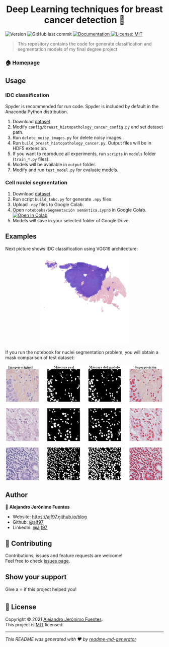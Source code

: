 <h1 align="center">Deep Learning techniques for breast cancer detection 👋</h1>
<p>
  <img alt="Version" src="https://img.shields.io/badge/version-v1.0.0-blue.svg?cacheSeconds=2592000" />
  <img alt="GitHub last commit" src="https://img.shields.io/github/last-commit/ajf97/breast_histopathology_cancer">
  <a href="https://ajf97.github.io/blog/assets/pdf/T%C3%A9cnicas_de_deep_learning_para_diagn%C3%B3stico_de_c%C3%A1ncer_de_mama.pdf" target="_blank">
    <img alt="Documentation" src="https://img.shields.io/badge/documentation-yes-brightgreen.svg" />
  </a>
  <a href="https://opensource.org/licenses/MIT" target="_blank">
    <img alt="License: MIT" src="https://img.shields.io/badge/License-MIT-yellow.svg" />
  </a>
</p>

> This repository contains the code for generate classification and segmentation models of my final degree project

### 🏠 [Homepage]()

## Usage

### IDC classification

Spyder is recommended for run code. Spyder is included by default in the Anaconda Python distribution.

1. Download [dataset](https://kaggle.com/paultimothymooney/breast-histopathology-images).
2. Modify `config/breast_histopathology_cancer_config.py` and set dataset path.
3. Run `delete_noisy_images.py` for delete noisy images.
4. Run `build_breast_histopathology_cancer.py`. Output files will be in HDF5 extension.
5. If you want to reproduce all experiments, run `scripts` in `models` folder (`train_*.py` files).
6. Models will be available in `output` folder.
7. Modify and run `test_model.py` for evaluate models.

### Cell nuclei segmentation

1. Download [dataset](https://zenodo.org/record/2579118#.X6VyvCyg-iP).
2. Run script `build_tnbc.py` for generate `.npy` files.
3. Upload `.npy` files to Google Colab.
4. Open `notebooks/Segmentación semántica.iypnb` in Google Colab. [![Open In Colab](https://colab.research.google.com/assets/colab-badge.svg)](https://colab.research.google.com/github/ajf97/breast_histopathology_cancer/blob/master/notebooks/Segmentación%20semántica.ipynb)
5. Models will save in your selected folder of Google Drive.

## Examples

Next picture shows IDC classification using VGG16 architecture:

<p align="center">
  <img src="images/idc_classification.png">
</p>

If you run the notebook for nuclei segmentation problem, you will obtain a mask comparison of test dataset:

<p align="center">
  <img width="500" height="" src="images/nuclei_segmentation.png">
</p>

## Author

👤 **Alejandro Jerónimo Fuentes**

- Website: https://ajf97.github.io/blog
- Github: [@ajf97](https://github.com/ajf97)
- LinkedIn: [@ajf97](https://linkedin.com/in/ajf97)

## 🤝 Contributing

Contributions, issues and feature requests are welcome!<br />Feel free to check [issues page](https://github.com/ajf97/breast_histopathology_cancer/issues).

## Show your support

Give a ⭐️ if this project helped you!

## 📝 License

Copyright © 2021 [Alejandro Jerónimo Fuentes](https://github.com/ajf97).<br />
This project is [MIT](https://opensource.org/licenses/MIT) licensed.

---

_This README was generated with ❤️ by [readme-md-generator](https://github.com/kefranabg/readme-md-generator)_
